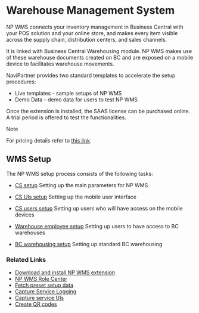 # Warehouse Management System

NP WMS connects your inventory management in Business Central with your POS solution and your online store, and makes every item visible across the supply chain, distribution centers, and sales channels.

It is linked with Business Central Warehousing module. NP WMS makes use of these warehouse documents created on BC and are exposed on a mobile device to facilitates warehouse movements.

NaviPartner provides two standard templates to accelerate the setup procedures:

- Live templates - sample setups of NP WMS
- Demo Data - demo data for users to test NP WMS

Once the extension is installed, the SAAS license can be purchased online. A trial period is offered to test the functionalities.

> [!NOTE]
> For pricing details refer to [this link](https://www.navipartner.com/np-wms-pricing/).

## WMS Setup

The NP WMS setup process consists of the following tasks:

- [CS setup](/Documentation/public/wms/explanation/cs-setup)
    Setting up the main parameters for NP WMS

- [CS UIs setup](/Documentation/public/wms/howto/set-up-cs-uis)
    Setting up the mobile user interface

- [CS users setup](/Documentation/public/wms/howto/set-up-cs-users)
    Setting up users who will have access on the mobile devices

- [Warehouse employee setup](/Documentation/public/wms/howto/set-up-warehouse-users)
    Setting up users to have access to BC warehouses

- [BC warehousing setup](/Documentation/public/wms/howto/set-up-warehousing-bc)
    Setting up standard BC warehousing

### Related Links

- [Download and install NP WMS extension](/Documentation/public/wms/howto/Install-NP-WMS)
- [NP WMS Role Center](/Documentation/public/wms/explanation/role-center)
- [Fetch preset setup data](/Documentation/public/wms/howto/fetch-setup-data)
- [Capture Service Logging](./explanation/cs-logging.md)
- [Capture service UIs](/Documentation/public/wms/explanation/cs-uis)
- [Create QR codes](/Documentation/public/wms/howto/create-qr-codes)
